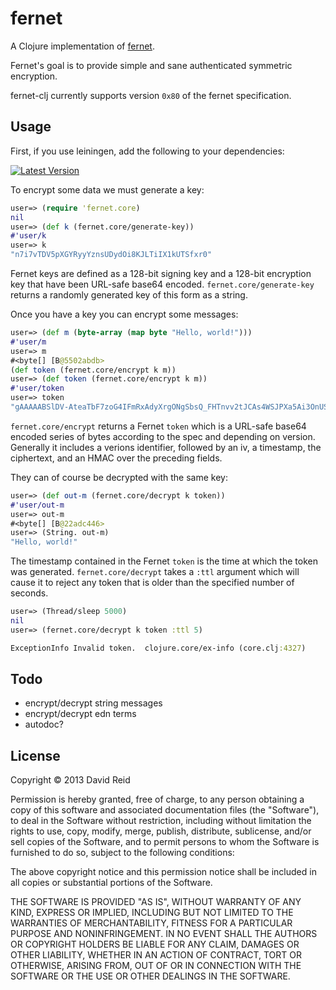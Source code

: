 # fernet

A Clojure implementation of [fernet](https://github.com/fernet/spec).

Fernet's goal is to provide simple and sane authenticated symmetric encryption.

fernet-clj currently supports version ``0x80`` of the fernet specification.

## Usage

First, if you use leiningen, add the following to your dependencies:

[![Latest Version](https://clojars.org/fernet/latest-version.svg)](https://clojars.org/fernet/)

To encrypt some data we must generate a key:

```clojure
user=> (require 'fernet.core)
nil
user=> (def k (fernet.core/generate-key))
#'user/k
user=> k
"n7i7vTDV5pXGYRyyYznsUDydOi8KJLTiIX1kUTSfxr0"
```

Fernet keys are defined as a 128-bit signing key and a 128-bit encryption key
that have been URL-safe base64 encoded. ``fernet.core/generate-key`` returns a
randomly generated key of this form as a string.

Once you have a key you can encrypt some messages:

```clojure
user=> (def m (byte-array (map byte "Hello, world!")))
#'user/m
user=> m
#<byte[] [B@5502abdb>
(def token (fernet.core/encrypt k m))
user=> (def token (fernet.core/encrypt k m))
#'user/token
user=> token
"gAAAAABSlDV-AteaTbF7zoG4IFmRxAdyXrgONgSbsQ_FHTnvv2tJCAs4WSJPXa5Ai3OnUSqjSmjX5VH8Ka5G9EOXLaRw3Er5Qg"
```

``fernet.core/encrypt`` returns a Fernet `token` which is a URL-safe base64
encoded series of bytes according to the spec and depending on version.
Generally it includes a verions identifier, followed by an iv, a timestamp,
the ciphertext, and an HMAC over the preceding fields.

They can of course be decrypted with the same key:

```clojure
user=> (def out-m (fernet.core/decrypt k token))
#'user/out-m
user=> out-m
#<byte[] [B@22adc446>
user=> (String. out-m)
"Hello, world!"
```

The timestamp contained in the Fernet `token` is the time at which the token
was generated.  ``fernet.core/decrypt`` takes a ``:ttl`` argument which will
cause it to reject any token that is older than the specified number of
seconds.

```clojure
user=> (Thread/sleep 5000)
nil
user=> (fernet.core/decrypt k token :ttl 5)

ExceptionInfo Invalid token.  clojure.core/ex-info (core.clj:4327)
```

## Todo

* encrypt/decrypt string messages
* encrypt/decrypt edn terms
* autodoc?

## License

Copyright © 2013 David Reid

Permission is hereby granted, free of charge, to any person obtaining a copy
of this software and associated documentation files (the "Software"), to deal
in the Software without restriction, including without limitation the rights
to use, copy, modify, merge, publish, distribute, sublicense, and/or sell
copies of the Software, and to permit persons to whom the Software is
furnished to do so, subject to the following conditions:

The above copyright notice and this permission notice shall be included in
all copies or substantial portions of the Software.

THE SOFTWARE IS PROVIDED "AS IS", WITHOUT WARRANTY OF ANY KIND, EXPRESS OR
IMPLIED, INCLUDING BUT NOT LIMITED TO THE WARRANTIES OF MERCHANTABILITY,
FITNESS FOR A PARTICULAR PURPOSE AND NONINFRINGEMENT. IN NO EVENT SHALL THE
AUTHORS OR COPYRIGHT HOLDERS BE LIABLE FOR ANY CLAIM, DAMAGES OR OTHER
LIABILITY, WHETHER IN AN ACTION OF CONTRACT, TORT OR OTHERWISE, ARISING FROM,
OUT OF OR IN CONNECTION WITH THE SOFTWARE OR THE USE OR OTHER DEALINGS IN
THE SOFTWARE.

